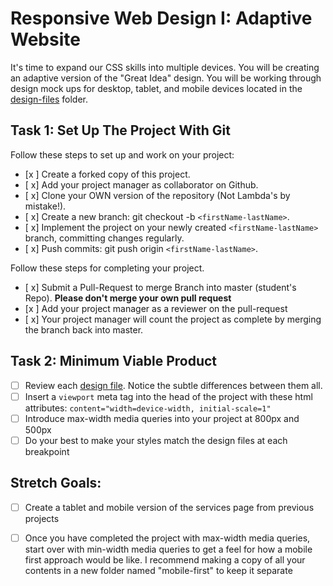 # Responsive Web Design I: Adaptive Website

It's time to expand our CSS skills into multiple devices.  You will be creating an adaptive version of the "Great Idea" design. You will be working through design mock ups for desktop, tablet, and mobile devices located in the [design-files](design-files) folder. 

## Task 1: Set Up The Project With Git

Follow these steps to set up and work on your project:

- [x ] Create a forked copy of this project.
- [ x] Add your project manager as collaborator on Github.
- [ x] Clone your OWN version of the repository (Not Lambda's by mistake!).
- [ x] Create a new branch: git checkout -b `<firstName-lastName>`.
- [ x] Implement the project on your newly created `<firstName-lastName>` branch, committing changes regularly.
- [ x] Push commits: git push origin `<firstName-lastName>`.
 
Follow these steps for completing your project.

- [ x] Submit a Pull-Request to merge <firstName-lastName> Branch into master (student's  Repo). **Please don't merge your own pull request**
- [x ] Add your project manager as a reviewer on the pull-request
- [ x] Your project manager will count the project as complete by merging the branch back into master.

## Task 2: Minimum Viable Product

* [ ] Review each [design file](design-files).  Notice the subtle differences between them all. 
* [ ] Insert a `viewport` meta tag into the head of the project with these html attributes: `content="width=device-width, initial-scale=1"`
* [ ] Introduce max-width media queries into your project at 800px and 500px  
* [ ] Do your best to make your styles match the design files at each breakpoint 

## Stretch Goals: 
* [ ] Create a tablet and mobile version of the services page from previous projects
* [ ] Once you have completed the project with max-width media queries, start over with min-width media queries to get a feel for how a mobile first approach would be like.  I recommend making a copy of all your contents in a new folder named "mobile-first" to keep it separate



